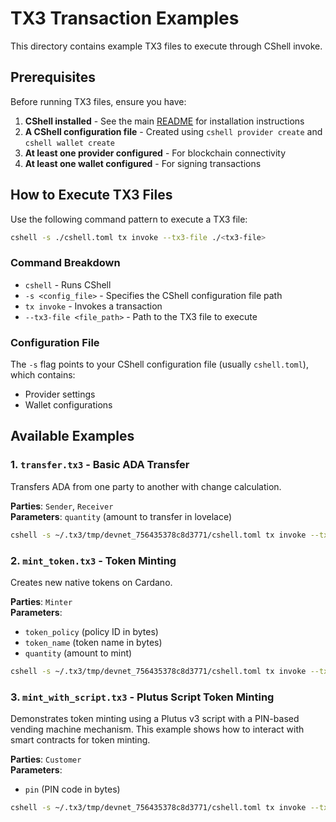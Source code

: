 # TX3 Transaction Examples

This directory contains example TX3 files to execute through CShell invoke.

## Prerequisites

Before running TX3 files, ensure you have:

1. **CShell installed** - See the main [README](../README.md) for installation instructions
2. **A CShell configuration file** - Created using `cshell provider create` and `cshell wallet create`
3. **At least one provider configured** - For blockchain connectivity
4. **At least one wallet configured** - For signing transactions

## How to Execute TX3 Files

Use the following command pattern to execute a TX3 file:

```bash
cshell -s ./cshell.toml tx invoke --tx3-file ./<tx3-file>
```

### Command Breakdown

- `cshell` - Runs CShell
- `-s <config_file>` - Specifies the CShell configuration file path
- `tx invoke` - Invokes a transaction
- `--tx3-file <file_path>` - Path to the TX3 file to execute

### Configuration File

The `-s` flag points to your CShell configuration file (usually `cshell.toml`), which contains:
- Provider settings
- Wallet configurations

## Available Examples

### 1. `transfer.tx3` - Basic ADA Transfer

Transfers ADA from one party to another with change calculation.

**Parties**: `Sender`, `Receiver`  
**Parameters**: `quantity` (amount to transfer in lovelace)

```bash
cshell -s ~/.tx3/tmp/devnet_756435378c8d3771/cshell.toml tx invoke --tx3-file ./transfer.tx3
```

### 2. `mint_token.tx3` - Token Minting

Creates new native tokens on Cardano.

**Parties**: `Minter`  
**Parameters**: 
- `token_policy` (policy ID in bytes)
- `token_name` (token name in bytes)
- `quantity` (amount to mint)

```bash
cshell -s ~/.tx3/tmp/devnet_756435378c8d3771/cshell.toml tx invoke --tx3-file ./mint_token.tx3
```

### 3. `mint_with_script.tx3` - Plutus Script Token Minting

Demonstrates token minting using a Plutus v3 script with a PIN-based vending machine mechanism. This example shows how to interact with smart contracts for token minting.

**Parties**: `Customer`  
**Parameters**: 
- `pin` (PIN code in bytes)

```bash
cshell -s ~/.tx3/tmp/devnet_756435378c8d3771/cshell.toml tx invoke --tx3-file ./mint_with_script.tx3
```

